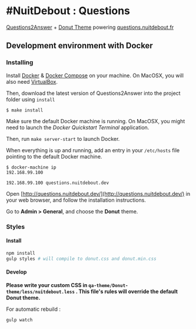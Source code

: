# #NuitDebout : Questions

[Questions2Answer](http://www.question2answer.org/) + [Donut Theme](https://github.com/amiyasahu/Donut) powering [questions.nuitdebout.fr](http://questions.nuitdebout.fr)

## Development environment with Docker

### Installing

Install [Docker](https://docs.docker.com/) & [Docker Compose](https://docs.docker.com/compose/) on your machine.
On MacOSX, you will also need [VirtualBox](https://www.virtualbox.org/).

Then, download the latest version of Questions2Answer into the project folder using `install`

```
$ make install
```

Make sure the default Docker machine is running.
On MacOSX, you might need to launch the _Docker Quickstart Terminal_ application.

Then, run `make server-start` to launch Docker.

When everything is up and running, add an entry in your `/etc/hosts` file pointing to the default Docker machine.

```
$ docker-machine ip
192.168.99.100
```

```
192.168.99.100 questions.nuitdebout.dev
```

Open [http://questions.nuitdebout.dev/](http://questions.nuitdebout.dev/) in your web browser, and follow the installation instructions.

Go to **Admin > General**, and choose the **Donut** theme.


### Styles

#### Install
```sh
npm install
gulp styles # will compile to donut.css and donut.min.css
```

#### Develop
**Please write your custom CSS in `qa-theme/Donut-theme/less/nuitdebout.less` . This file's rules will override the default Donut theme.**

For automatic rebuild :
```
gulp watch
```


